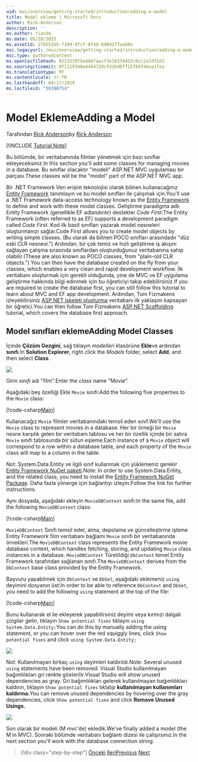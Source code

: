 ```yaml
---
uid: mvc/overview/getting-started/introduction/adding-a-model
title: Model ekleme | Microsoft Docs
author: Rick-Anderson
description: ''
ms.author: riande
ms.date: 05/28/2015
ms.assetid: 276552b5-f349-4fcf-8f40-6d042f7aa88e
msc.legacyurl: /mvc/overview/getting-started/introduction/adding-a-model
msc.type: authoredcontent
ms.openlocfilehash: 0221539f5e468faacf3e38374452c0cc2a7d31d3
ms.sourcegitcommit: 0f1119340e4464720cfd16d0ff15764746ea1fea
ms.translationtype: MT
ms.contentlocale: tr-TR
ms.lasthandoff: 04/17/2019
ms.locfileid: "59398754"
---
```

# <a name="adding-a-model"></a><span data-ttu-id="247c2-102">Model Ekleme</span><span class="sxs-lookup"><span data-stu-id="247c2-102">Adding a Model</span></span>

<span data-ttu-id="247c2-103">Tarafından [Rick Anderson]((https://twitter.com/RickAndMSFT))</span><span class="sxs-lookup"><span data-stu-id="247c2-103">by [Rick Anderson]((https://twitter.com/RickAndMSFT))</span></span>

[!INCLUDE [Tutorial Note](sample/code-location.md)]

<span data-ttu-id="247c2-104">Bu bölümde, bir veritabanında filmler yönetmek için bazı sınıflar ekleyeceksiniz.</span><span class="sxs-lookup"><span data-stu-id="247c2-104">In this section you'll add some classes for managing movies in a database.</span></span> <span data-ttu-id="247c2-105">Bu sınıflar olacaktır &quot;modeli&quot; ASP.NET MVC uygulaması bir parçası.</span><span class="sxs-lookup"><span data-stu-id="247c2-105">These classes will be the &quot;model&quot; part of the ASP.NET MVC app.</span></span>

<span data-ttu-id="247c2-106">Bir .NET Framework Veri erişim teknolojisi olarak bilinen kullanacağınız [Entity Framework](https://docs.microsoft.com/ef/) tanımlayın ve bu model sınıfları ile çalışmak için.</span><span class="sxs-lookup"><span data-stu-id="247c2-106">You'll use a .NET Framework data-access technology known as the [Entity Framework](https://docs.microsoft.com/ef/) to define and work with these model classes.</span></span> <span data-ttu-id="247c2-107">Geliştirme paradigma adlı Entity Framework (genellikle EF adlandırılır) destekler *Code First*.</span><span class="sxs-lookup"><span data-stu-id="247c2-107">The Entity Framework (often referred to as EF) supports a development paradigm called *Code First*.</span></span> <span data-ttu-id="247c2-108">Kod ilk basit sınıfları yazarak model nesneleri oluşturmanızı sağlar.</span><span class="sxs-lookup"><span data-stu-id="247c2-108">Code First allows you to create model objects by writing simple classes.</span></span> <span data-ttu-id="247c2-109">(Bu olarak da bilinen POCO sınıfları arasındadır &quot;düz eski CLR nesnesi.&quot;) Ardından, bir çok temiz ve hızlı geliştirme iş akışını sağlayan çalışma sırasında sınıflardan oluşturduğunuz veritabanına sahip olabilir.</span><span class="sxs-lookup"><span data-stu-id="247c2-109">(These are also known as POCO classes, from &quot;plain-old CLR objects.&quot;) You can then have the database created on the fly from your classes, which enables a very clean and rapid development workflow.</span></span> <span data-ttu-id="247c2-110">İlk veritabanı oluşturmak için gerekli olduğunda, yine de MVC ve EF uygulama geliştirme hakkında bilgi edinmek için bu öğreticiyi takip edebilirsiniz.</span><span class="sxs-lookup"><span data-stu-id="247c2-110">If you are required to create the database first, you can still follow this tutorial to learn about MVC and EF app development.</span></span> <span data-ttu-id="247c2-111">Ardından, Tom Fizmakens izleyebilirsiniz [ASP.NET iskeleti oluşturma](xref:visual-studio/overview/2013/aspnet-scaffolding-overview) veritabanı ilk yaklaşım kapsayan bir öğretici.</span><span class="sxs-lookup"><span data-stu-id="247c2-111">You can then follow Tom Fizmakens [ASP.NET Scaffolding](xref:visual-studio/overview/2013/aspnet-scaffolding-overview) tutorial, which covers the database first approach.</span></span>

## <a name="adding-model-classes"></a><span data-ttu-id="247c2-112">Model sınıfları ekleme</span><span class="sxs-lookup"><span data-stu-id="247c2-112">Adding Model Classes</span></span>

<span data-ttu-id="247c2-113">İçinde **Çözüm Gezgini**, sağ tıklayın *modelleri* klasörüne **Ekle**ve ardından **sınıfı**.</span><span class="sxs-lookup"><span data-stu-id="247c2-113">In **Solution Explorer**, right click the *Models* folder, select **Add**, and then select **Class**.</span></span>

![](adding-a-model/_static/image1.png)

<span data-ttu-id="247c2-114">Girin *sınıfı* adı &quot;film&quot;.</span><span class="sxs-lookup"><span data-stu-id="247c2-114">Enter the *class* name &quot;Movie&quot;.</span></span>

<span data-ttu-id="247c2-115">Aşağıdaki beş özelliği Ekle `Movie` sınıfı:</span><span class="sxs-lookup"><span data-stu-id="247c2-115">Add the following five properties to the `Movie` class:</span></span>

[!code-csharp[Main](adding-a-model/samples/sample1.cs)]

<span data-ttu-id="247c2-116">Kullanacağız `Movie` filmler veritabanındaki temsil eden sınıf.</span><span class="sxs-lookup"><span data-stu-id="247c2-116">We'll use the `Movie` class to represent movies in a database.</span></span> <span data-ttu-id="247c2-117">Her bir örneği bir `Movie` nesne karşılık gelen bir veritabanı tablosu ve her bir özellik içinde bir satıra `Movie` sınıfı tablosunda bir sütun eşleme.</span><span class="sxs-lookup"><span data-stu-id="247c2-117">Each instance of a `Movie` object will correspond to a row within a database table, and each property of the `Movie` class will map to a column in the table.</span></span>

<span data-ttu-id="247c2-118">Not: System.Data.Entity ve ilgili sınıf kullanmak için yüklemeniz gerekir [Entity Framework NuGet paketi](https://www.nuget.org/packages/EntityFramework/).</span><span class="sxs-lookup"><span data-stu-id="247c2-118">Note: In order to use System.Data.Entity, and the related class, you need to install the [Entity Framework NuGet Package](https://www.nuget.org/packages/EntityFramework/).</span></span> <span data-ttu-id="247c2-119">Daha fazla yönerge için bağlantıyı izleyin.</span><span class="sxs-lookup"><span data-stu-id="247c2-119">Follow the link for further instructions.</span></span>

<span data-ttu-id="247c2-120">Aynı dosyada, aşağıdaki ekleyin `MovieDBContext` sınıfı:</span><span class="sxs-lookup"><span data-stu-id="247c2-120">In the same file, add the following `MovieDBContext` class:</span></span>

[!code-csharp[Main](adding-a-model/samples/sample2.cs?highlight=2,15-18)]

<span data-ttu-id="247c2-121">`MovieDBContext` Sınıfı temsil eder, alma, depolama ve güncelleştirme işleme Entity Framework film veritabanı bağlamı `Movie` sınıfı bir veritabanında örnekleri.</span><span class="sxs-lookup"><span data-stu-id="247c2-121">The `MovieDBContext` class represents the Entity Framework movie database context, which handles fetching, storing, and updating `Movie` class instances in a database.</span></span> <span data-ttu-id="247c2-122">`MovieDBContext` Türetildiği `DbContext` temel Entity Framework tarafından sağlanan sınıfı.</span><span class="sxs-lookup"><span data-stu-id="247c2-122">The `MovieDBContext` derives from the `DbContext` base class provided by the Entity Framework.</span></span>

<span data-ttu-id="247c2-123">Başvuru yapabilmek için `DbContext` ve `DbSet`, aşağıdaki eklemeniz `using` deyimini dosyanın üst:</span><span class="sxs-lookup"><span data-stu-id="247c2-123">In order to be able to reference `DbContext` and `DbSet`, you need to add the following `using` statement at the top of the file:</span></span>

[!code-csharp[Main](adding-a-model/samples/sample3.cs)]

<span data-ttu-id="247c2-124">Bunu kullanarak el ile ekleyerek yapabilirsiniz deyimi veya kırmızı dalgalı çizgiler gelin, tıklayın `Show potential fixes` tıklayın `using System.Data.Entity;`</span><span class="sxs-lookup"><span data-stu-id="247c2-124">You can do this by manually adding the using statement, or you can hover over the red squiggly lines, click `Show potential fixes` and click `using System.Data.Entity;`</span></span>

![](adding-a-model/_static/image2.png)

<span data-ttu-id="247c2-125">Not: Kullanılmayan birkaç `using` deyimleri kaldırıldı.</span><span class="sxs-lookup"><span data-stu-id="247c2-125">Note: Several unused `using` statements have been removed.</span></span> <span data-ttu-id="247c2-126">Visual Studio kullanılmayan bağımlılıkları gri renkte gösterilir.</span><span class="sxs-lookup"><span data-stu-id="247c2-126">Visual Studio will show unused dependencies as gray.</span></span> <span data-ttu-id="247c2-127">Gri bağımlılıkları gelerek kullanılmayan bağımlılıkları kaldırın, tıklayın `Show potential fixes` tıklatıp **kullanılmayan kullanımları kaldırma.**</span><span class="sxs-lookup"><span data-stu-id="247c2-127">You can remove unused dependencies by hovering over the gray dependencies, click `Show potential fixes` and click **Remove Unused Usings.**</span></span>

![](adding-a-model/_static/image3.png)

<span data-ttu-id="247c2-128">Son olarak bir modeli (M mvc'de) ekledik.</span><span class="sxs-lookup"><span data-stu-id="247c2-128">We've finally added a model (the M in MVC).</span></span> <span data-ttu-id="247c2-129">Sonraki bölümde veritabanı bağlantı dizesi ile çalışırsınız.</span><span class="sxs-lookup"><span data-stu-id="247c2-129">In the next section you'll work with the database connection string.</span></span>

> [!div class="step-by-step"]
> <span data-ttu-id="247c2-130">[Önceki](adding-a-view.md)
> [İleri](creating-a-connection-string.md)</span><span class="sxs-lookup"><span data-stu-id="247c2-130">[Previous](adding-a-view.md)
[Next](creating-a-connection-string.md)</span></span>
